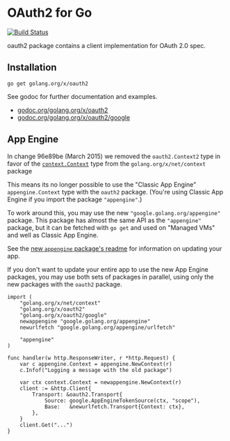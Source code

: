 # OAuth2 for Go

[![Build Status](https://travis-ci.org/golang/oauth2.svg?branch=master)](https://travis-ci.org/golang/oauth2)

oauth2 package contains a client implementation for OAuth 2.0 spec.

## Installation

~~~~
go get golang.org/x/oauth2
~~~~

See godoc for further documentation and examples.

* [godoc.org/golang.org/x/oauth2](http://godoc.org/golang.org/x/oauth2)
* [godoc.org/golang.org/x/oauth2/google](http://godoc.org/golang.org/x/oauth2/google)


## App Engine

In change 96e89be (March 2015) we removed the `oauth2.Context2` type in favor
of the [`context.Context`](https://golang.org/x/net/context#Context) type from
the `golang.org/x/net/context` package

This means its no longer possible to use the "Classic App Engine"
`appengine.Context` type with the `oauth2` package. (You're using
Classic App Engine if you import the package `"appengine"`.)

To work around this, you may use the new `"google.golang.org/appengine"`
package. This package has almost the same API as the `"appengine"` package,
but it can be fetched with `go get` and used on "Managed VMs" and well as
Classic App Engine.

See the [new `appengine` package's readme](https://github.com/golang/appengine#updating-a-go-app-engine-app)
for information on updating your app.

If you don't want to update your entire app to use the new App Engine packages,
you may use both sets of packages in parallel, using only the new packages
with the `oauth2` package.

    import (
        "golang.org/x/net/context"
        "golang.org/x/oauth2"
        "golang.org/x/oauth2/google"
        newappengine "google.golang.org/appengine"
        newurlfetch "google.golang.org/appengine/urlfetch"

        "appengine"
    )

    func handler(w http.ResponseWriter, r *http.Request) {
        var c appengine.Context = appengine.NewContext(r)
        c.Infof("Logging a message with the old package")

        var ctx context.Context = newappengine.NewContext(r)
        client := &http.Client{
            Transport: &oauth2.Transport{
                Source: google.AppEngineTokenSource(ctx, "scope"),
                Base:   &newurlfetch.Transport{Context: ctx},
            },
        }
        client.Get("...")
    }

